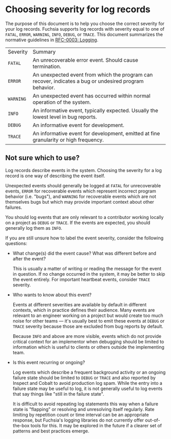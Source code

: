 # Choosing severity for log records

The purpose of this document is to help you choose the correct severity for your log records.
Fuchsia supports log records with severity equal to one of `FATAL`, `ERROR`, `WARNING`, `INFO`,
`DEBUG`, or `TRACE`. This document summarizes the normative guidelines in [RFC-0003: Logging].

<table>
  <tr>
    <td>Severity</td>
    <td>Summary</td>
  </tr>
  <tr>
    <td><code>FATAL</code></td>
    <td>An unrecoverable error event. Should cause termination.</td>
  </tr>
  <tr>
   <td><code>ERROR</code></td>
   <td>
   An unexpected event from which the program can recover, indicates a bug or undesired program
   behavior.
   </td>
  </tr>
  <tr>
   <td><code>WARNING</code></td>
   <td>An unexpected event has occurred within normal operation of the system.</td>
  </tr>
  <tr>
   <td><code>INFO</code></td>
   <td>An informative event, typically expected. Usually the lowest level in bug reports.</td>
  </tr>
  <tr>
   <td><code>DEBUG</code></td>
   <td>An informative event for development.</td>
  </tr>
  <tr>
   <td><code>TRACE</code></td>
   <td>An informative event for development, emitted at fine granularity or high frequency.</td>
  </tr>
</table>

## Not sure which to use?

Log records describe events in the system. Choosing the severity for a log record is one way of
describing the event itself.

Unexpected events should generally be logged at `FATAL` for unrecoverable events, `ERROR` for
recoverable events which represent incorrect program behavior (i.e. "bugs"), and `WARNING` for
recoverable events which are not themselves bugs but which may provide important context about other
failures.

You should log events that are only relevant to a contributor working locally on a project as
`DEBUG` or `TRACE`. If the events are expected, you should generally log them as `INFO`.

If you are still unsure how to label the event severity, consider the following questions:

* What change(s) did the event cause? What was different before and after the event?

  This is usually a matter of writing or reading the message for the event in question. If no change
  occurred in the system, it may be better to skip the event entirely. For important heartbeat events,
  consider `TRACE` severity.

* Who wants to know about this event?

  Events at different severities are available by default in different contexts, which in practice
  defines their audience. Many events are relevant to an engineer working on a project but would
  create too much noise for other teams — it's usually best to emit these events at `DEBUG` or
  `TRACE` severity because those are excluded from bug reports by default.

  Because `INFO` and above are more visible, events which do not provide critical context for an
  implementor when debugging should be limited to information which is useful to clients or others
  outside the implementing team.

* Is this event recurring or ongoing?

  Log events which describe a frequent background activity or an ongoing failure state should be
  limited to `DEBUG` or `TRACE` and also reported by Inspect and Cobalt to avoid production log spam.
  While the entry into a failure state may be useful to log, it is not generally useful to log events
  that say things like "still in the failure state".

  It is difficult to avoid repeating log statements this way when a failure state is "flapping" or
  resolving and unresolving itself regularly. Rate limiting by repetition count or time interval can
  be an appropriate response, but Fuchsia's logging libraries do not currently offer out-of-the-box
  tools for this. It may be explored in the future if a clearer set of patterns and best practices
  emerge.

<!--xrefs-->
[RFC-0003: Logging]: /docs/contribute/governance/rfcs/0003_logging.md
